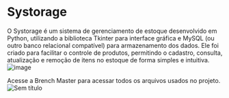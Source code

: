 # Systorage

O Systorage é um sistema de gerenciamento de estoque desenvolvido em Python, utilizando a biblioteca Tkinter para interface gráfica e MySQL (ou outro banco relacional compatível) para armazenamento dos dados. Ele foi criado para facilitar o controle de produtos, permitindo o cadastro, consulta, atualização e remoção de itens no estoque de forma simples e intuitiva.
![image](https://github.com/user-attachments/assets/56a9edc6-030d-47d4-a3d5-005efa1f04d5)

Acesse a Brench Master para acessar todos os arquivos usados no projeto.
![Sem título](https://github.com/user-attachments/assets/f993fdbc-01a7-44a1-a2ff-043fb4de51a1)
